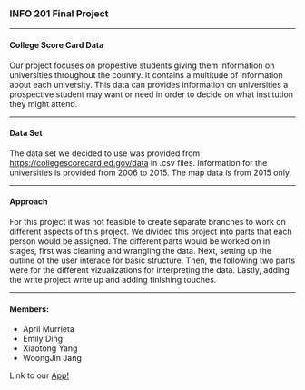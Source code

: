 ### INFO 201 Final Project
***


#### College Score Card Data

Our project focuses on propestive students giving them information on universities throughout the country. It contains a multitude of information about each university. This data can provides information on universities a prospective student may want or need in order to decide on what institution they might attend. 
***

#### Data Set

The data set we decided to use was provided from https://collegescorecard.ed.gov/data in .csv files. Information for the universities is provided from 2006 to 2015. The map data is from 2015 only. 
***

#### Approach

For this project it was not feasible to create separate branches to work on different aspects of this project. We divided this project into parts that each person would be assigned. The different parts would be worked on in stages, first was cleaning and wrangling the data. Next, setting up the outline of the user interace for basic structure. Then, the following two parts were for the different vizualizations for interpreting the data. Lastly, adding the write project write up and adding finishing touches. 
***

#### Members:
* April Murrieta
* Emily Ding
* Xiaotong Yang
* WoongJin Jang


Link to our [App!]()